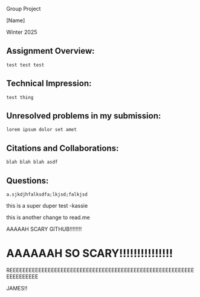 Group Project

[Name]

Winter 2025

## Assignment Overview:
	test test test


## Technical Impression:
    test thing
	
## Unresolved problems in my submission:
    lorem ipsum dolor set amet
	
## Citations and Collaborations:
	blah blah blah asdf
	
## Questions:
    a.sjkdjhfalksdfa;lkjsd;falkjsd

this is a super duper test -kassie

this is another change to read.me
	
AAAAAH SCARY GITHUB!!!!!!!!

# AAAAAAH SO SCARY!!!!!!!!!!!!!!!

REEEEEEEEEEEEEEEEEEEEEEEEEEEEEEEEEEEEEEEEEEEEEEEEEEEEEEEEEEEEEEEEEEEE

JAMES!!